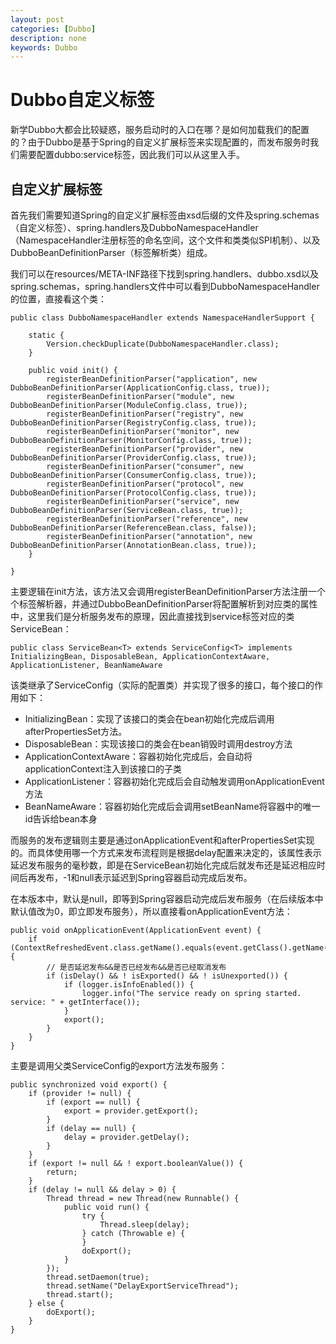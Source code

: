 ```yaml
---
layout: post
categories: [Dubbo]
description: none
keywords: Dubbo
---
```

# Dubbo自定义标签
新学Dubbo大都会比较疑惑，服务启动时的入口在哪？是如何加载我们的配置的？由于Dubbo是基于Spring的自定义扩展标签来实现配置的，而发布服务时我们需要配置dubbo:service标签，因此我们可以从这里入手。

## 自定义扩展标签
首先我们需要知道Spring的自定义扩展标签由xsd后缀的文件及spring.schemas（自定义标签）、spring.handlers及DubboNamespaceHandler（NamespaceHandler注册标签的命名空间，这个文件和类类似SPI机制）、以及DubboBeanDefinitionParser（标签解析类）组成。

我们可以在resources/META-INF路径下找到spring.handlers、dubbo.xsd以及spring.schemas，spring.handlers文件中可以看到DubboNamespaceHandler的位置，直接看这个类：
```
public class DubboNamespaceHandler extends NamespaceHandlerSupport {

	static {
		Version.checkDuplicate(DubboNamespaceHandler.class);
	}

	public void init() {
	    registerBeanDefinitionParser("application", new DubboBeanDefinitionParser(ApplicationConfig.class, true));
        registerBeanDefinitionParser("module", new DubboBeanDefinitionParser(ModuleConfig.class, true));
        registerBeanDefinitionParser("registry", new DubboBeanDefinitionParser(RegistryConfig.class, true));
        registerBeanDefinitionParser("monitor", new DubboBeanDefinitionParser(MonitorConfig.class, true));
        registerBeanDefinitionParser("provider", new DubboBeanDefinitionParser(ProviderConfig.class, true));
        registerBeanDefinitionParser("consumer", new DubboBeanDefinitionParser(ConsumerConfig.class, true));
        registerBeanDefinitionParser("protocol", new DubboBeanDefinitionParser(ProtocolConfig.class, true));
        registerBeanDefinitionParser("service", new DubboBeanDefinitionParser(ServiceBean.class, true));
        registerBeanDefinitionParser("reference", new DubboBeanDefinitionParser(ReferenceBean.class, false));
        registerBeanDefinitionParser("annotation", new DubboBeanDefinitionParser(AnnotationBean.class, true));
    }

}

```
主要逻辑在init方法，该方法又会调用registerBeanDefinitionParser方法注册一个个标签解析器，并通过DubboBeanDefinitionParser将配置解析到对应类的属性中，这里我们是分析服务发布的原理，因此直接找到service标签对应的类ServiceBean：

```
public class ServiceBean<T> extends ServiceConfig<T> implements InitializingBean, DisposableBean, ApplicationContextAware, ApplicationListener, BeanNameAware
```
该类继承了ServiceConfig（实际的配置类）并实现了很多的接口，每个接口的作用如下：

- InitializingBean：实现了该接口的类会在bean初始化完成后调用afterPropertiesSet方法。
- DisposableBean：实现该接口的类会在bean销毁时调用destroy方法
- ApplicationContextAware：容器初始化完成后，会自动将applicationContext注入到该接口的子类
- ApplicationListener：容器初始化完成后会自动触发调用onApplicationEvent方法
- BeanNameAware：容器初始化完成后会调用setBeanName将容器中的唯一id告诉给bean本身

而服务的发布逻辑则主要是通过onApplicationEvent和afterPropertiesSet实现的。而具体使用哪一个方式来发布流程则是根据delay配置来决定的，该属性表示延迟发布服务的毫秒数，即是在ServiceBean初始化完成后就发布还是延迟相应时间后再发布，-1和null表示延迟到Spring容器启动完成后发布。

在本版本中，默认是null，即等到Spring容器启动完成后发布服务（在后续版本中默认值改为0，即立即发布服务），所以直接看onApplicationEvent方法：
```
public void onApplicationEvent(ApplicationEvent event) {
    if (ContextRefreshedEvent.class.getName().equals(event.getClass().getName())) {
    	// 是否延迟发布&&是否已经发布&&是否已经取消发布
    	if (isDelay() && ! isExported() && ! isUnexported()) {
            if (logger.isInfoEnabled()) {
                logger.info("The service ready on spring started. service: " + getInterface());
            }
            export();
        }
    }
}

```

主要是调用父类ServiceConfig的export方法发布服务：
```
public synchronized void export() {
    if (provider != null) {
        if (export == null) {
            export = provider.getExport();
        }
        if (delay == null) {
            delay = provider.getDelay();
        }
    }
    if (export != null && ! export.booleanValue()) {
        return;
    }
    if (delay != null && delay > 0) {
        Thread thread = new Thread(new Runnable() {
            public void run() {
                try {
                    Thread.sleep(delay);
                } catch (Throwable e) {
                }
                doExport();
            }
        });
        thread.setDaemon(true);
        thread.setName("DelayExportServiceThread");
        thread.start();
    } else {
        doExport();
    }
}

```

